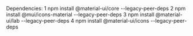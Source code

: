Dependencies:
1 npm install @material-ui/core --legacy-peer-deps
2 npm install @mui/icons-material --legacy-peer-deps
3 npm install @material-ui/lab --legacy-peer-deps
4 npm install @material-ui/icons --legacy-peer-deps